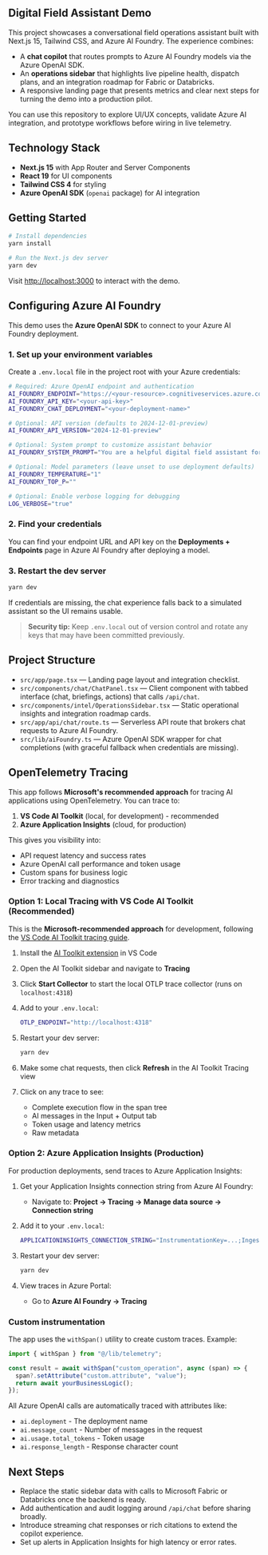 ## Digital Field Assistant Demo

This project showcases a conversational field operations assistant built with Next.js 15, Tailwind CSS, and Azure AI Foundry. The experience combines:

- A **chat copilot** that routes prompts to Azure AI Foundry models via the Azure OpenAI SDK.
- An **operations sidebar** that highlights live pipeline health, dispatch plans, and an integration roadmap for Fabric or Databricks.
- A responsive landing page that presents metrics and clear next steps for turning the demo into a production pilot.

You can use this repository to explore UI/UX concepts, validate Azure AI integration, and prototype workflows before wiring in live telemetry.

## Technology Stack

- **Next.js 15** with App Router and Server Components
- **React 19** for UI components
- **Tailwind CSS 4** for styling
- **Azure OpenAI SDK** (`openai` package) for AI integration

## Getting Started

```bash
# Install dependencies
yarn install

# Run the Next.js dev server
yarn dev
```

Visit [http://localhost:3000](http://localhost:3000) to interact with the demo.

## Configuring Azure AI Foundry

This demo uses the **Azure OpenAI SDK** to connect to your Azure AI Foundry deployment.

### 1. Set up your environment variables

Create a `.env.local` file in the project root with your Azure credentials:

```bash
# Required: Azure OpenAI endpoint and authentication
AI_FOUNDRY_ENDPOINT="https://<your-resource>.cognitiveservices.azure.com/"
AI_FOUNDRY_API_KEY="<your-api-key>"
AI_FOUNDRY_CHAT_DEPLOYMENT="<your-deployment-name>"

# Optional: API version (defaults to 2024-12-01-preview)
AI_FOUNDRY_API_VERSION="2024-12-01-preview"

# Optional: System prompt to customize assistant behavior
AI_FOUNDRY_SYSTEM_PROMPT="You are a helpful digital field assistant for energy operations..."

# Optional: Model parameters (leave unset to use deployment defaults)
AI_FOUNDRY_TEMPERATURE="1"
AI_FOUNDRY_TOP_P=""

# Optional: Enable verbose logging for debugging
LOG_VERBOSE="true"
```

### 2. Find your credentials

You can find your endpoint URL and API key on the **Deployments + Endpoints** page in Azure AI Foundry after deploying a model.

### 3. Restart the dev server

```bash
yarn dev
```

If credentials are missing, the chat experience falls back to a simulated assistant so the UI remains usable.

> **Security tip:** Keep `.env.local` out of version control and rotate any keys that may have been committed previously.

## Project Structure

- `src/app/page.tsx` — Landing page layout and integration checklist.
- `src/components/chat/ChatPanel.tsx` — Client component with tabbed interface (chat, briefings, actions) that calls `/api/chat`.
- `src/components/intel/OperationsSidebar.tsx` — Static operational insights and integration roadmap cards.
- `src/app/api/chat/route.ts` — Serverless API route that brokers chat requests to Azure AI Foundry.
- `src/lib/aiFoundry.ts` — Azure OpenAI SDK wrapper for chat completions (with graceful fallback when credentials are missing).

## OpenTelemetry Tracing

This app follows **Microsoft's recommended approach** for tracing AI applications using OpenTelemetry. You can trace to:

1. **VS Code AI Toolkit** (local, for development) - recommended
2. **Azure Application Insights** (cloud, for production)

This gives you visibility into:
- API request latency and success rates
- Azure OpenAI call performance and token usage
- Custom spans for business logic
- Error tracking and diagnostics

### Option 1: Local Tracing with VS Code AI Toolkit (Recommended)

This is the **Microsoft-recommended approach** for development, following the [VS Code AI Toolkit tracing guide](https://code.visualstudio.com/docs/intelligentapps/tracing).

1. Install the [AI Toolkit extension](https://marketplace.visualstudio.com/items?itemName=ms-ai-toolkit.vscode-ai-toolkit) in VS Code

2. Open the AI Toolkit sidebar and navigate to **Tracing**

3. Click **Start Collector** to start the local OTLP trace collector (runs on `localhost:4318`)

4. Add to your `.env.local`:
   ```bash
   OTLP_ENDPOINT="http://localhost:4318"
   ```

5. Restart your dev server:
   ```bash
   yarn dev
   ```

6. Make some chat requests, then click **Refresh** in the AI Toolkit Tracing view

7. Click on any trace to see:
   - Complete execution flow in the span tree
   - AI messages in the Input + Output tab
   - Token usage and latency metrics
   - Raw metadata

### Option 2: Azure Application Insights (Production)

For production deployments, send traces to Azure Application Insights:

1. Get your Application Insights connection string from Azure AI Foundry:
   - Navigate to: **Project → Tracing → Manage data source → Connection string**

2. Add it to your `.env.local`:
   ```bash
   APPLICATIONINSIGHTS_CONNECTION_STRING="InstrumentationKey=...;IngestionEndpoint=..."
   ```

3. Restart your dev server:
   ```bash
   yarn dev
   ```

4. View traces in Azure Portal:
   - Go to **Azure AI Foundry → Tracing**

### Custom instrumentation

The app uses the `withSpan()` utility to create custom traces. Example:

```typescript
import { withSpan } from "@/lib/telemetry";

const result = await withSpan("custom_operation", async (span) => {
  span?.setAttribute("custom.attribute", "value");
  return await yourBusinessLogic();
});
```

All Azure OpenAI calls are automatically traced with attributes like:
- `ai.deployment` - The deployment name
- `ai.message_count` - Number of messages in the request
- `ai.usage.total_tokens` - Token usage
- `ai.response_length` - Response character count

## Next Steps

- Replace the static sidebar data with calls to Microsoft Fabric or Databricks once the backend is ready.
- Add authentication and audit logging around `/api/chat` before sharing broadly.
- Introduce streaming chat responses or rich citations to extend the copilot experience.
- Set up alerts in Application Insights for high latency or error rates.
